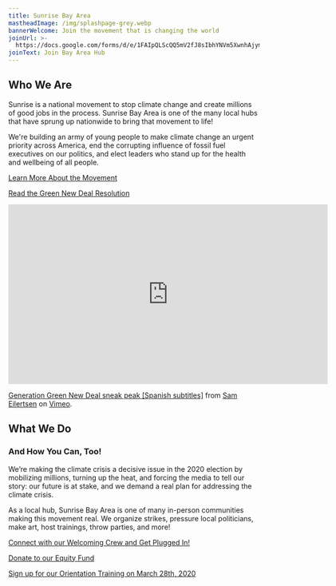 ```yaml
---
title: Sunrise Bay Area
mastheadImage: /img/splashpage-grey.webp
bannerWelcome: Join the movement that is changing the world
joinUrl: >-
  https://docs.google.com/forms/d/e/1FAIpQLScQQ5mV2fJ8sIbhYNVm5XwnhAjymxllwMJ0EqIe3bkj-750ew/viewform
joinText: Join Bay Area Hub
---
```

## Who We Are

Sunrise is a national movement to stop climate change and create millions of good jobs in the process. Sunrise Bay Area is one of the many local hubs that have sprung up nationwide to bring that movement to life!

We're building an army of young people to make climate change an urgent priority across America, end the corrupting influence of fossil fuel executives on our politics, and elect leaders who stand up for the health and wellbeing of all people.


<p>
  <a href="https://docs.google.com/document/d/1ayVhE6cH76tCCW2kfI9MnD8T58In9te1XHk4L-0q9-Q/edit" target="_blank" rel="noreferrer">
    Learn More About the Movement
  </a>
</p>


<p>
  <a href="https://www.congress.gov/116/bills/hres109/BILLS-116hres109ih.pdf" target="_blank" rel="noreferrer">
    Read the Green New Deal Resolution
  </a>
</p>


<div class="video-container">
  <iframe src="https://player.vimeo.com/video/387877356" width="640" height="360" frameborder="0" allow="autoplay; fullscreen" title="Generation Green New Deal sneak peak [Spanish subtitles]" allowfullscreen></iframe>
  <p>
    <a href="https://vimeo.com/387877356" rel="noreferrer">Generation Green New Deal sneak peak [Spanish subtitles]</a> from <a href="https://vimeo.com/sameilertsen" rel="noreferrer">Sam Eilertsen</a> on <a href="https://vimeo.com" rel="noreferrer">Vimeo</a>.
  </p>
</div>

## What We Do

### And How You Can, Too!

We’re making the climate crisis a decisive issue in the 2020 election by mobilizing millions, turning up the heat, and forcing the media to tell our story: our future is at stake, and we demand a real plan for addressing the climate crisis.

As a local hub, Sunrise Bay Area is one of many in-person communities making this movement real. We organize strikes, pressure local politicians, make art, host trainings, throw parties, and more!

<p>
  <a href="https://bit.ly/sunrisenewmembersurvey" target="_blank" rel="noreferrer">
    Connect with our Welcoming Crew and Get Plugged In!
  </a>
</p>


<p>
  <a href="https://secure.actblue.com/donate/sunrisebayarea" target="_blank" rel="noreferrer">
    Donate to our Equity Fund
  </a>
</p>

<p>
  <a href="https://forms.gle/5xwpYBHiy3vYMPYu5" target="_blank" rel="noreferrer">
    Sign up for our Orientation Training on March 28th, 2020
  </a>
</p>

